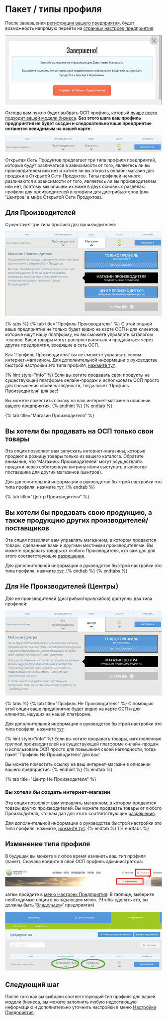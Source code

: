 # Пакет / типы профиля

После завершения [регистрации вашего предприятия](../register-and-create-your-profile.md), будет возможность напрямую перейти на [страницу настроек предприятия](enterprise-settings.md).

![](../../.gitbook/assets/newregister.jpg)

Отсюда вам нужно будет выбрать ОСП профиль, который [лучше всего подходит вашей модели бизнеса](../../your-quick-start-on-ofn-given-who-you-are.md). **Без этого шага ваш профиль предприятия не будет создан и следовательно ваше предприятие останется невидимым на нашей карте.**

![](../../.gitbook/assets/newchoose.jpg)

Открытая Сеть Продуктов предлагает три типа профиля предприятий, которые будут различаться в зависимости от того, являетесь ли вы производителем или нет и хотите ли вы открыть онлайн-магазин для продажи в Открытой Сети Продуктов. Типы профилей немного различаются в зависимости от того, являетесь ли вы производителем или нет, поэтому мы опишем их ниже в двух основных разделах: профили для производителей и профили для дистрибьюторов \(или 'Центров' в мире Открытой Сети Продуктов\).

## Для Производителей

Существует три типа профиля для производителей:

![](../../.gitbook/assets/prod_choosenew.jpg)

{% tabs %}
{% tab title="Профиль Производителя" %}
С этой опцией ваше предприятие не только будет видно на карте ОСП и для клиентов, которые ищут нашу платформу, но вы сможете управлять каталогом товаров. Ваши товары могут распространяться и продаваться через другие предприятия, входящие в сеть ОСП.

Как 'Профиль Производителя' вы не сможете управлять своим интернет-магазином. Для дополнительной информации о руководстве быстрой настройки это типа профиля, [нажмите тут](../../quick-start-guides/).

{% hint style="info" %}
Если вы хотите продавать свои продукты на существующей платформе онлайн-продаж и использовать ОСП просто для повышения своей наглядности, тогда пакет 'Профиль Производителя' для вас!

Вы можете поместить ссылку на ваш интернет-магазин в описании вашего предприятия.
{% endhint %}
{% endtab %}

{% tab title="Магазин Производителя" %}
## Вы хотели бы продавать на ОСП только свои товары

Эта опция позволяет вам запускать интернет-магазины, которые продают в розницу товары только из вашего каталога. Обратите внимание, что 'Магазины Производителей' могут осуществлять продажи через собственную витрину и/или выступать в качестве поставщика для других магазинов \(центров\).

Для дополнительной информации о руководстве быстрой настройки это типа профиля, нажмите [тут](../../quick-start-guides/).
{% endtab %}

{% tab title="Центр Производителя" %}
## Вы хотели бы продавать свою продукцию, а также продукцию других производителей/поставщиков

Эта опция позволяет вам управлять магазином, в котором продаются товары, сделанные вами и другими местными производителями. Вы можете продавать товары от любого Производителя, кто вам дал для этого соответствующие [разрешения](create-or-connect-with-your-supplying-producers.md).

Для дополнительной информации о руководстве быстрой настройки это типа профиля, нажмите [тут](../../quick-start-guides/).
{% endtab %}
{% endtabs %}

## Для Не Производителей \(Центры\)

Для не производителей \(дистрибьюторов/хабов\) доступны два типа профилей:

![](../../.gitbook/assets/nonprod_new.jpg)

{% tabs %}
{% tab title="Профиль Не Производителя" %}
С помощью этой опции ваше предприятие будет видно на карте ОСП и для клиентов, ищущих на нашей платформе.

Для дополнительной информации о руководстве быстрой настройки это типа профиля, нажмите [тут](../../quick-start-guides/).

{% hint style="info" %}
Если вы хотите продавать товары, изготовленные группой производителей на существующей платформе онлайн-продаж и использовать ОСП просто для повышения своей наглядности, тогда пакет 'Профиль Не Производителя' для вас!

Вы можете поместить ссылку на ваш интернет-магазин в описании вашего предприятия.
{% endhint %}
{% endtab %}

{% tab title="Центр Не Производителя" %}
### Вы хотели бы создать интернет-магазин

Эта опция позволяет вам управлять магазином, в котором продаются товары других производителей. Вы можете продавать товары от любого Производителя, кто вам дал для этого соответствующие [разрешения](create-or-connect-with-your-supplying-producers.md).

Для дополнительной информации о руководстве быстрой настройки это типа профиля, нажмите, [нажмите тут](../../quick-start-guides/multi-producers-shop-hub-quick-setup-guide.md).
{% endtab %}
{% endtabs %}

## Изменение типа профиля

В будущем вы можете в любое время изменить ваш тип профиля \(пакет\). Сначала войдите в свой ОСП профиль администратора:

![](../../.gitbook/assets/access1%20%281%29.jpg)

затем пройдите в [меню Настроек Предприятия](enterprise-settings.md). В таблице, выберите необходимые опции в выпадающем меню. \(Чтобы сделать это, вы должны быть '[Владельцем](enterprise-settings.md#users)' предприятия\)

![](../../.gitbook/assets/change-package.png)

## Следующий шаг

После того как вы выбрали соответствующий тип профиля для вашей модели бизнеса, вы можете заполнить любую недостающую информацию и дополнительно уточнить настройки в меню [Настройки Предприятия](enterprise-settings.md).

